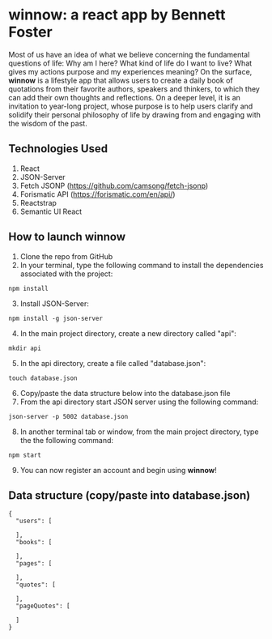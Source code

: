 # winnow: a react app by Bennett Foster

Most of us have an idea of what we believe concerning the fundamental questions of life: Why am I here? What kind of life do I want to live? What gives my actions purpose and my experiences meaning? On the surface, **winnow** is a lifestyle app that allows users to create a daily book of quotations from their favorite authors, speakers and thinkers, to which they can add their own thoughts and reflections. On a deeper level, it is an invitation to year-long project, whose purpose is to help users clarify and solidify their personal philosophy of life by drawing from and engaging with the wisdom of the past.

## Technologies Used

1. React
2. JSON-Server
3. Fetch JSONP (https://github.com/camsong/fetch-jsonp)
4. Forismatic API (https://forismatic.com/en/api/)
5. Reactstrap
6. Semantic UI React


## How to launch **winnow**

1. Clone the repo from GitHub
2. In your terminal, type the following command to install the dependencies associated with the project:
```
npm install
```
3. Install JSON-Server:
```
npm install -g json-server
```
4. In the main project directory, create a new directory called "api":
```
mkdir api
```
5. In the api directory, create a file called "database.json":
```
touch database.json
```
6. Copy/paste the data structure below into the database.json file
7. From the api directory start JSON server using the following command:
```
json-server -p 5002 database.json
```
8. In another terminal tab or window, from the main project directory, type the the following command:
```
npm start
```
9. You can now register an account and begin using **winnow**!

## Data structure (copy/paste into database.json)
```
{
  "users": [

  ],
  "books": [

  ],
  "pages": [

  ],
  "quotes": [

  ],
  "pageQuotes": [

  ]
}
```
